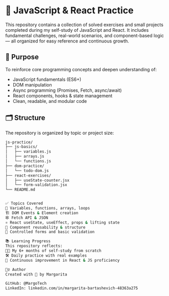 # 🧠 JavaScript & React Practice

This repository contains a collection of solved exercises and small projects completed during my self-study of JavaScript and React. It includes fundamental challenges, real-world scenarios, and component-based logic — all organized for easy reference and continuous growth.

## 🎯 Purpose

To reinforce core programming concepts and deepen understanding of:

- JavaScript fundamentals (ES6+)
- DOM manipulation
- Async programming (Promises, Fetch, async/await)
- React components, hooks & state management
- Clean, readable, and modular code

## 🗂️ Structure

The repository is organized by topic or project size:

```bash
js-practice/
├── js-basics/
│   ├── variables.js
│   ├── arrays.js
│   └── functions.js
├── dom-practice/
│   └── todo-dom.js
├── react-exercises/
│   ├── useState-counter.jsx
│   └── form-validation.jsx
└── README.md


✅ Topics Covered
🧮 Variables, functions, arrays, loops
🏗 DOM Events & Element creation
🕸 Fetch API & JSON
⚛️ React useState, useEffect, props & lifting state
🧩 Component reusability & structure
🔄 Controlled forms and basic validation

📚 Learning Progress
This repository reflects:
👩‍💻 My 6+ months of self-study from scratch
🛠 Daily practice with real examples
🌱 Continuous improvement in React & JS proficiency

🙋‍♀️ Author
Created with 💪 by Margarita

GitHub: @MargoTech
LinkedIn: linkedin.com/in/margarita-bartashevich-48363a275
